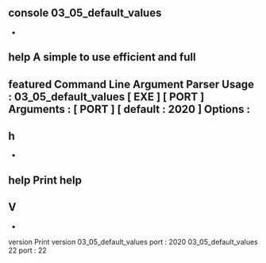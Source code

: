 console
03_05_default_values
-
-
help
A
simple
to
use
efficient
and
full
-
featured
Command
Line
Argument
Parser
Usage
:
03_05_default_values
[
EXE
]
[
PORT
]
Arguments
:
[
PORT
]
[
default
:
2020
]
Options
:
-
h
-
-
help
Print
help
-
V
-
-
version
Print
version
03_05_default_values
port
:
2020
03_05_default_values
22
port
:
22
